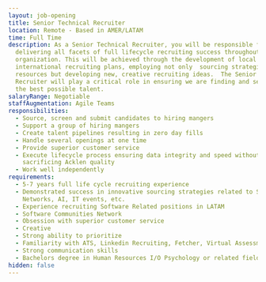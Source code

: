 ```yaml
---
layout: job-opening
title: Senior Technical Recruiter
location: Remote - Based in AMER/LATAM
time: Full Time
description: As a Senior Technical Recruiter, you will be responsible for
  delivering all facets of full lifecycle recruiting success throughout the
  organization. This will be achieved through the development of local and
  international recruiting plans, employing not only  sourcing strategies and
  resources but developing new, creative recruiting ideas.  The Senior Technical
  Recruiter will play a critical role in ensuring we are finding and selecting
  the best possible talent.
salaryRange: Negotiable
staffAugmentation: Agile Teams
responsibilities:
  - Source, screen and submit candidates to hiring mangers
  - Support a group of hiring mangers
  - Create talent pipelines resulting in zero day fills
  - Handle several openings at one time
  - Provide superior customer service
  - Execute lifecycle process ensuring data integrity and speed without
    sacrificing Acklen quality
  - Work well independently
requirements:
  - 5-7 years full life cycle recruiting experience
  - Demonstrated success in innovative sourcing strategies related to Social
    Networks, AI, IT events, etc.
  - Experience recruiting Software Related positions in LATAM
  - Software Communities Network
  - Obsession with superior customer service
  - Creative
  - Strong ability to prioritize
  - Familiarity with ATS, Linkedin Recruiting, Fetcher, Virtual Assessments, etc.
  - Strong communication skills
  - Bachelors degree in Human Resources I/O Psychology or related field preferred
hidden: false
---
```

